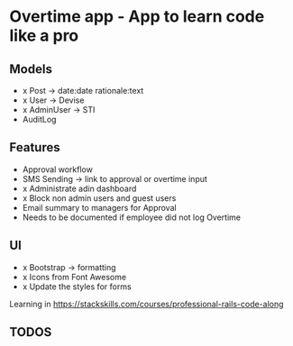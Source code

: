 # Overtime app - App to learn code like a pro

## Models
- x Post -> date:date rationale:text
- x User -> Devise
- x AdminUser -> STI
- AuditLog

## Features
- Approval workflow
- SMS Sending -> link to approval or overtime input
- x Administrate adin dashboard
- x Block non admin users and guest users
- Email summary to managers for Approval
- Needs to be documented if employee did not log Overtime

## UI
- x Bootstrap -> formatting
- x Icons from Font Awesome
- x Update the styles for forms

Learning in https://stackskills.com/courses/professional-rails-code-along

## TODOS
